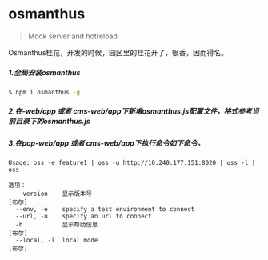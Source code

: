 # osmanthus
> Mock server and hotreload.

Osmanthus桂花，开发的时候，园区里的桂花开了，很香，因而得名。

##### 1.全局安装osmanthus
```bash
$ npm i osmanthus -g
```
##### 2.在-web/app 或者 cms-web/app下新增osmanthus.js配置文件，格式参考当前目录下的osmanthus.js

##### 3.在pop-web/app 或者 cms-web/app下执行命令如下命令。

```
Usage: oss -e feature1 | oss -u http://10.240.177.151:8020 | oss -l | oss

选项：
  --version    显示版本号                                                 [布尔]
  --env, -e    specify a test environment to connect
  --url, -u    specify an url to connect
  -h           显示帮助信息                                               [布尔]
  --local, -l  local mode                                                [布尔]
```
